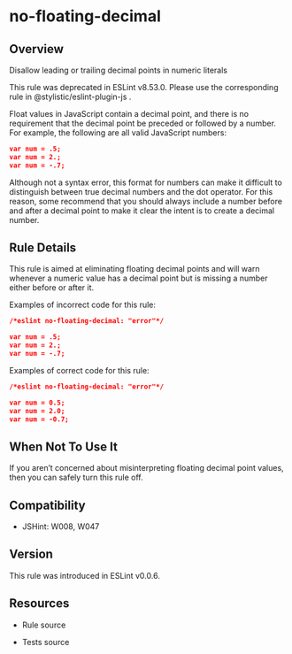 

# no-floating-decimal
## Overview

Disallow leading or trailing decimal points in numeric literals

This rule was deprecated in ESLint v8.53.0. Please use the corresponding rule  in @stylistic/eslint-plugin-js .

Float values in JavaScript contain a decimal point, and there is no requirement that the decimal point be preceded or followed by a number. For example, the following are all valid JavaScript numbers:


```json
var num = .5;
var num = 2.;
var num = -.7;
```

Although not a syntax error, this format for numbers can make it difficult to distinguish between true decimal numbers and the dot operator. For this reason, some recommend that you should always include a number before and after a decimal point to make it clear the intent is to create a decimal number.

## Rule Details

This rule is aimed at eliminating floating decimal points and will warn whenever a numeric value has a decimal point but is missing a number either before or after it.

Examples of incorrect code for this rule:


```json
/*eslint no-floating-decimal: "error"*/

var num = .5;
var num = 2.;
var num = -.7;
```

Examples of correct code for this rule:


```json
/*eslint no-floating-decimal: "error"*/

var num = 0.5;
var num = 2.0;
var num = -0.7;
```

## When Not To Use It

If you aren’t concerned about misinterpreting floating decimal point values, then you can safely turn this rule off.

## Compatibility


- JSHint: W008, W047

## Version

This rule was introduced in ESLint v0.0.6.

## Resources


- Rule source 

- Tests source 

